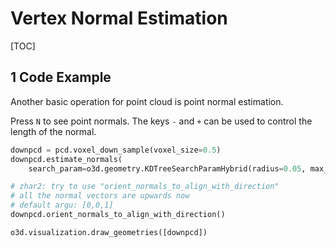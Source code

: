 # Vertex Normal Estimation

[TOC]

## 1 Code Example

Another basic operation for point cloud is point normal estimation.

Press `N` to see point normals. The keys `-` and `+` can be used to control the length of the normal.

```python
downpcd = pcd.voxel_down_sample(voxel_size=0.5)
downpcd.estimate_normals(
    search_param=o3d.geometry.KDTreeSearchParamHybrid(radius=0.05, max_nn=10))

# zhar2: try to use "orient_normals_to_align_with_direction"
# all the normal vectors are upwards now
# default argu: [0,0,1]
downpcd.orient_normals_to_align_with_direction()

o3d.visualization.draw_geometries([downpcd])
```

